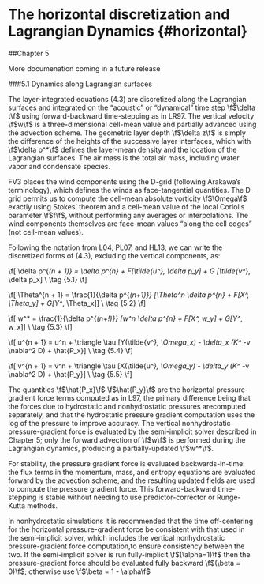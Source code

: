 The horizontal discretization and Lagrangian Dynamics {#horizontal}
=========================================

##Chapter 5 

More documenation coming in a future release

###5.1 Dynamics along Lagrangian surfaces

The layer-integrated equations (4.3) are discretized along the Lagrangian surfaces and integrated on the “acoustic” or “dynamical” time step \f$\delta t\f$ using forward-backward time-stepping as in LR97. The vertical velocity \f$w\f$ is a three-dimensional cell-mean value and partially advanced using the advection scheme. The geometric layer depth \f$\delta z\f$ is simply the difference of the heights of the successive layer interfaces, which with \f$\delta p^*\f$ defines the layer-mean density and the location of the Lagrangian surfaces. The air mass is the total air mass, including water vapor and condensate species.

FV3 places the wind components using the D-grid (following Arakawa’s terminology), which defines the winds as face-tangential quantities. The D-grid permits us to compute the cell-mean absolute vorticity \f$\Omega\f$ exactly using Stokes’ theorem and a cell-mean value of the local Coriolis parameter \f$f\f$, without performing any averages or interpolations. The wind components themselves are face-mean values “along the cell edges” (not cell-mean values).

Following the notation from L04, PL07, and HL13, we can write the discretized forms of (4.3), excluding the vertical components, as:

\f[
 \delta p^{*(n + 1)} = \delta p^{*n} + F[\tilde{u^*}, \delta p_y] + G [\tilde{v^*}, \delta p_x]  \\ \tag {5.1}
  \f]

\f[
 \Theta^{n + 1} = \frac{1}{\delta p^{*(n+1)}} [\Theta^n \delta p^{*n} + F[X^*, \Theta_y] + G[Y^*, \Theta_x]]  \\ \tag {5.2}
  \f]

\f[
 w^* = \frac{1}{\delta p^{*(n+!)}} [w^n \delta p^{*n} + F[X^*, w_y] + G[Y^*, w_x]]  \\ \tag {5.3}
  \f]

\f[
 u^{n + 1} = u^n + \triangle \tau [Y(\tilde{v^*}, \Omega_x) - \delta_x (K^* -v \nabla^2 D) + \hat{P_x}]  \\ \tag {5.4}
  \f]

\f[
 v^{n + 1} = v^n + \triangle \tau [X(\tilde{u^*}, \Omega_y) - \delta_y (K^* -v \nabla^2 D) + \hat{P_y}]  \\ \tag {5.5}
  \f]

The quantities \f$\hat{P_x}\f$ \f$\hat{P_y}\f$ are the horizontal pressure-gradient force terms computed as in L97, the primary difference being that the forces due to hydrostatic and nonhydrostatic pressures arecomputed separately, and that the hydrostatic pressure gradient computation uses the log of the pressure to improve accuracy. The vertical nonhydrostatic pressure-gradient force is evaluated by the semi-implicit solver described in Chapter 5; only the forward advection of \f$w\f$ is performed during the Lagrangian dynamics, producing a partially-updated \f$w^*\f$.

For stability, the pressure gradient force is evaluated backwards-in-time: the flux terms in the momentum, mass, and entropy equations are evaluated forward by the advection scheme, and the resulting updated fields are used to compute the pressure gradient force. This forward-backward time-stepping is stable without needing to use predictor-corrector or Runge-Kutta methods.

In nonhydrostatic simulations it is recommended that the time off-centering for the horizontal pressure-gradient force be consistent with that used in the semi-implicit solver, which includes the vertical nonhydrostatic pressure-gradient force computation,to ensure consistency between the two. If the semi-implicit solver is run fully-implicit \f$(\alpha=1)\f$ then the pressure-gradient force should be evaluated fully backward \f$(\beta = 0)\f$; otherwise use \f$\beta = 1 - \alpha\f$
